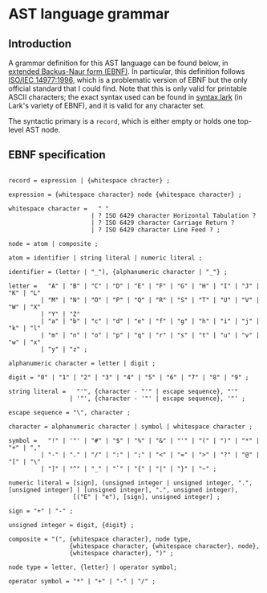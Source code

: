 # AST language grammar

## Introduction

A grammar definition for this AST language can be found below, in [extended Backus-Naur form (EBNF)](https://en.wikipedia.org/wiki/Extended_Backus-Naur_form). In particular, this definition follows [ISO/IEC 14977:1996](https://www.cl.cam.ac.uk/~mgk25/iso-14977.pdf), which is a problematic version of EBNF but the only official standard that I could find. Note that this is only valid for printable ASCII characters; the exact syntax used can be found in [syntax.lark](/ast_language/syntax.lark) (in Lark's variety of EBNF), and it is valid for any character set.

The syntactic primary is a `record`, which is either empty or holds one top-level AST node.

## EBNF specification

```ebnf

record = expression | {whitespace chracter} ;

expression = {whitespace character} node {whitespace character} ;

whitespace character =   " "
                       | ? ISO 6429 character Horizontal Tabulation ?
                       | ? ISO 6429 character Carriage Return ?
                       | ? ISO 6429 character Line Feed ? ;

node = atom | composite ;

atom = identifier | string literal | numeric literal ;

identifier = (letter | "_"), {alphanumeric character | "_"} ;

letter =   "A" | "B" | "C" | "D" | "E" | "F" | "G" | "H" | "I" | "J" | "K" | "L"
         | "M" | "N" | "O" | "P" | "Q" | "R" | "S" | "T" | "U" | "V" | "W" | "X"
         | "Y" | "Z"
         | "a" | "b" | "c" | "d" | "e" | "f" | "g" | "h" | "i" | "j" | "k" | "l"
         | "m" | "n" | "o" | "p" | "q" | "r" | "s" | "t" | "u" | "v" | "w" | "x"
         | "y" | "z" ;

alphanumeric character = letter | digit ;

digit = "0" | "1" | "2" | "3" | "4" | "5" | "6" | "7" | "8" | "9" ;

string literal =   "'", {character - "'" | escape sequence}, "'"
                 | '"', {character - '"' | escape sequence}, '"' ;

escape sequence = "\", character ;

character = alphanumeric character | symbol | whitespace character ;

symbol =   "!" | '"' | "#" | "$" | "%" | "&" | "'" | "(" | ")" | "*" | "+" | ","
         | "-" | "." | "/" | ":" | ";" | "<" | "=" | ">" | "?" | "@" | "[" | "\"
         | "]" | "^" | "_" | "`" | "{" | "|" | "}" | "~" ;

numeric literal = [sign], (unsigned integer | unsigned integer, ".", [unsigned integer] | [unsigned integer], ".", unsigned integer),
                  [("E" | "e"), [sign], unsigned integer] ;

sign = "+" | "-" ;

unsigned integer = digit, {digit} ;

composite = "(", {whitespace character}, node type,
                 {whitespace character, {whitespace character}, node},
                 {whitespace character}, ")" ;

node type = letter, {letter} | operator symbol;

operator symbol = "*" | "+" | "-" | "/" ;

```
